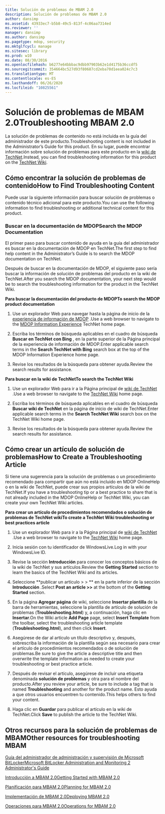 ```yaml
---
title: Solución de problemas de MBAM 2.0
description: Solución de problemas de MBAM 2.0
author: dansimp
ms.assetid: 43933ec7-b5b8-49c5-813f-4c06aa7314ed
ms.reviewer: ''
manager: dansimp
ms.author: dansimp
ms.pagetype: mdop, security
ms.mktglfcycl: manage
ms.sitesec: library
ms.prod: w10
ms.date: 08/30/2016
ms.openlocfilehash: b6277e64bbbac9dbb97903b62e1d4175b36ccdf5
ms.sourcegitcommit: 354664bc527d93f80687cd2eba70d1eea024c7c3
ms.translationtype: MT
ms.contentlocale: es-ES
ms.lasthandoff: 06/26/2020
ms.locfileid: "10825561"
---
```

# <span data-ttu-id="70193-103">Solución de problemas de MBAM 2.0</span><span class="sxs-lookup"><span data-stu-id="70193-103">Troubleshooting MBAM 2.0</span></span>


<span data-ttu-id="70193-104">La solución de problemas de contenido no está incluida en la guía del administrador de este producto.</span><span class="sxs-lookup"><span data-stu-id="70193-104">Troubleshooting content is not included in the Administrator’s Guide for this product.</span></span> <span data-ttu-id="70193-105">En su lugar, puede encontrar información sobre solución de problemas para este producto en la [wiki de TechNet](https://go.microsoft.com/fwlink/p/?LinkId=224905).</span><span class="sxs-lookup"><span data-stu-id="70193-105">Instead, you can find troubleshooting information for this product on the [TechNet Wiki](https://go.microsoft.com/fwlink/p/?LinkId=224905).</span></span>

## <span data-ttu-id="70193-106">Cómo encontrar la solución de problemas de contenido</span><span class="sxs-lookup"><span data-stu-id="70193-106">How to Find Troubleshooting Content</span></span>


<span data-ttu-id="70193-107">Puede usar la siguiente información para buscar solución de problemas o contenido técnico adicional para este producto.</span><span class="sxs-lookup"><span data-stu-id="70193-107">You can use the following information to find troubleshooting or additional technical content for this product.</span></span>

### <span data-ttu-id="70193-108">Buscar en la documentación de MDOP</span><span class="sxs-lookup"><span data-stu-id="70193-108">Search the MDOP Documentation</span></span>

<span data-ttu-id="70193-109">El primer paso para buscar contenido de ayuda en la guía del administrador es buscar en la documentación de MDOP en TechNet.</span><span class="sxs-lookup"><span data-stu-id="70193-109">The first step to find help content in the Administrator’s Guide is to search the MDOP documentation on TechNet.</span></span>

<span data-ttu-id="70193-110">Después de buscar en la documentación de MDOP, el siguiente paso sería buscar la información de solución de problemas del producto en la wiki de TechNet.</span><span class="sxs-lookup"><span data-stu-id="70193-110">After you search the MDOP documentation, your next step would be to search the troubleshooting information for the product in the TechNet Wiki.</span></span>

**<span data-ttu-id="70193-111">Para buscar la documentación del producto de MDOP</span><span class="sxs-lookup"><span data-stu-id="70193-111">To search the MDOP product documentation</span></span>**

1.  <span data-ttu-id="70193-112">Use un explorador Web para navegar hasta la página de inicio de la [experiencia de información de MDOP](https://go.microsoft.com/fwlink/?LinkId=236032) .</span><span class="sxs-lookup"><span data-stu-id="70193-112">Use a web browser to navigate to the [MDOP Information Experience](https://go.microsoft.com/fwlink/?LinkId=236032) TechNet home page.</span></span>

2.  <span data-ttu-id="70193-113">Escriba los términos de búsqueda aplicables en el cuadro de búsqueda **Buscar en TechNet con Bing** , en la parte superior de la Página principal de la experiencia de información de MDOP.</span><span class="sxs-lookup"><span data-stu-id="70193-113">Enter applicable search terms in the **Search TechNet with Bing** search box at the top of the MDOP Information Experience home page.</span></span>

3.  <span data-ttu-id="70193-114">Revise los resultados de la búsqueda para obtener ayuda.</span><span class="sxs-lookup"><span data-stu-id="70193-114">Review the search results for assistance.</span></span>

**<span data-ttu-id="70193-115">Para buscar en la wiki de TechNet</span><span class="sxs-lookup"><span data-stu-id="70193-115">To search the TechNet Wiki</span></span>**

1.  <span data-ttu-id="70193-116">Use un explorador Web para ir a la Página principal de [wiki de TechNet](https://go.microsoft.com/fwlink/p/?LinkId=224905) .</span><span class="sxs-lookup"><span data-stu-id="70193-116">Use a web browser to navigate to the [TechNet Wiki](https://go.microsoft.com/fwlink/p/?LinkId=224905) home page.</span></span>

2.  <span data-ttu-id="70193-117">Escriba los términos de búsqueda aplicables en el cuadro de búsqueda **Buscar wiki de TechNet** en la página de inicio de wiki de TechNet.</span><span class="sxs-lookup"><span data-stu-id="70193-117">Enter applicable search terms in the **Search TechNet Wiki** search box on the TechNet Wiki home page.</span></span>

3.  <span data-ttu-id="70193-118">Revise los resultados de la búsqueda para obtener ayuda.</span><span class="sxs-lookup"><span data-stu-id="70193-118">Review the search results for assistance.</span></span>

## <span data-ttu-id="70193-119">Cómo crear un artículo de solución de problemas</span><span class="sxs-lookup"><span data-stu-id="70193-119">How to Create a Troubleshooting Article</span></span>


<span data-ttu-id="70193-120">Si tiene una sugerencia para la solución de problemas o un procedimiento recomendado para compartir que aún no está incluido en MDOP OnlineHelp o en la wiki de TechNet, puede crear sus propios artículos de la wiki de TechNet.</span><span class="sxs-lookup"><span data-stu-id="70193-120">If you have a troubleshooting tip or a best practice to share that is not already included in the MDOP OnlineHelp or TechNet Wiki, you can create your own TechNet Wiki articles.</span></span>

**<span data-ttu-id="70193-121">Para crear un artículo de procedimientos recomendados o solución de problemas de TechNet wiki</span><span class="sxs-lookup"><span data-stu-id="70193-121">To create a TechNet Wiki troubleshooting or best practices article</span></span>**

1.  <span data-ttu-id="70193-122">Use un explorador Web para ir a la Página principal de [wiki de TechNet](https://go.microsoft.com/fwlink/p/?LinkId=224905) .</span><span class="sxs-lookup"><span data-stu-id="70193-122">Use a web browser to navigate to the [TechNet Wiki](https://go.microsoft.com/fwlink/p/?LinkId=224905) home page.</span></span>

2.  <span data-ttu-id="70193-123">Inicia sesión con tu identificador de WindowsLive.</span><span class="sxs-lookup"><span data-stu-id="70193-123">Log in with your WindowsLive ID.</span></span>

3.  <span data-ttu-id="70193-124">Revise la sección **Introducción** para conocer los conceptos básicos de la wiki de TechNet y sus artículos.</span><span class="sxs-lookup"><span data-stu-id="70193-124">Review the **Getting Started** section to learn the basics of the TechNet Wiki and its articles.</span></span>

4.  <span data-ttu-id="70193-125">Seleccione \*\*publicar un artículo &gt; &gt; \*\* en la parte inferior de la sección **Introducción** .</span><span class="sxs-lookup"><span data-stu-id="70193-125">Select **Post an article &gt;&gt;** at the bottom of the **Getting Started** section.</span></span>

5.  <span data-ttu-id="70193-126">En la página **Agregar página** de wiki, seleccione **Insertar plantilla** de la barra de herramientas, seleccione la plantilla de artículo de solución de problemas (**Troubleshooting.html**) y, a continuación, haga clic en **Insertar**.</span><span class="sxs-lookup"><span data-stu-id="70193-126">On the Wiki article **Add Page** page, select **Insert Template** from the toolbar, select the troubleshooting article template (**Troubleshooting.html**), and then click **Insert**.</span></span>

6.  <span data-ttu-id="70193-127">Asegúrese de dar al artículo un título descriptivo y, después, sobrescriba la información de la plantilla según sea necesario para crear el artículo de procedimientos recomendados o de solución de problemas.</span><span class="sxs-lookup"><span data-stu-id="70193-127">Be sure to give the article a descriptive title and then overwrite the template information as needed to create your troubleshooting or best practice article.</span></span>

7.  <span data-ttu-id="70193-128">Después de revisar el artículo, asegúrese de incluir una etiqueta denominada **solución de problemas** y otra para el nombre del producto.</span><span class="sxs-lookup"><span data-stu-id="70193-128">After you review your article, be sure to include a tag that is named **Troubleshooting** and another for the product name.</span></span> <span data-ttu-id="70193-129">Esto ayuda a que otros usuarios encuentren tu contenido.</span><span class="sxs-lookup"><span data-stu-id="70193-129">This helps others to find your content.</span></span>

8.  <span data-ttu-id="70193-130">Haga clic en **Guardar** para publicar el artículo en la wiki de TechNet.</span><span class="sxs-lookup"><span data-stu-id="70193-130">Click **Save** to publish the article to the TechNet Wiki.</span></span>

## <span data-ttu-id="70193-131">Otros recursos para la solución de problemas de MBAM</span><span class="sxs-lookup"><span data-stu-id="70193-131">Other resources for troubleshooting MBAM</span></span>


[<span data-ttu-id="70193-132">Guía del administrador de administración y supervisión de Microsoft BitLocker</span><span class="sxs-lookup"><span data-stu-id="70193-132">Microsoft BitLocker Administration and Monitoring 2 Administrator's Guide</span></span>](index.md)

[<span data-ttu-id="70193-133">Introducción a MBAM 2.0</span><span class="sxs-lookup"><span data-stu-id="70193-133">Getting Started with MBAM 2.0</span></span>](getting-started-with-mbam-20-mbam-2.md)

[<span data-ttu-id="70193-134">Planificación para MBAM 2.0</span><span class="sxs-lookup"><span data-stu-id="70193-134">Planning for MBAM 2.0</span></span>](planning-for-mbam-20-mbam-2.md)

[<span data-ttu-id="70193-135">Implementación de MBAM 2.0</span><span class="sxs-lookup"><span data-stu-id="70193-135">Deploying MBAM 2.0</span></span>](deploying-mbam-20-mbam-2.md)

[<span data-ttu-id="70193-136">Operaciones para MBAM 2.0</span><span class="sxs-lookup"><span data-stu-id="70193-136">Operations for MBAM 2.0</span></span>](operations-for-mbam-20-mbam-2.md)

 

 





